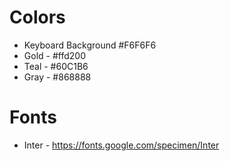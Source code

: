 # Colors

- Keyboard Background #F6F6F6
- Gold - #ffd200
- Teal - #60C1B6
- Gray - #868888

# Fonts

- Inter - https://fonts.google.com/specimen/Inter
